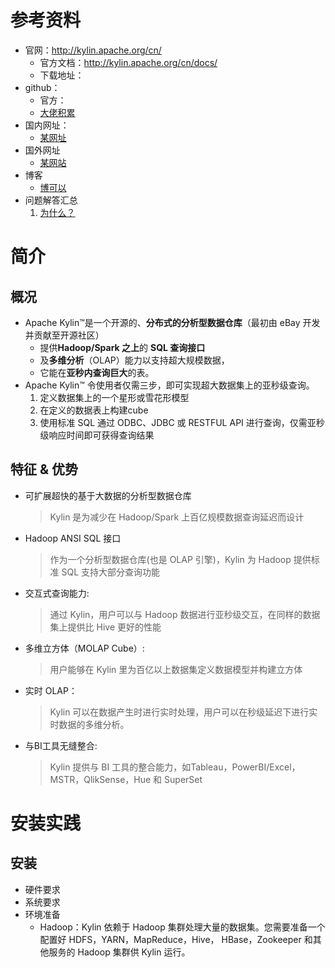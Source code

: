 
# 参考资料

- 官网：http://kylin.apache.org/cn/
  - 官方文档：http://kylin.apache.org/cn/docs/
  - 下载地址：
- github：
  - 官方：
  - [大佬积累](hhh)
- 国内网址：
  - [某网址](hhh)
- 国外网址
  - [某网站](hhh)
- 博客
  - [博可以](jh)
- 问题解答汇总
  1. [为什么？](hhh)

# 简介

## 概况
- Apache Kylin™是一个开源的、**分布式的分析型数据仓库**（最初由 eBay 开发并贡献至开源社区）
  - 提供**Hadoop/Spark 之上**的 **SQL 查询接口**
  - 及**多维分析**（OLAP）能力以支持超大规模数据，
  - 它能在**亚秒内查询巨大**的表。
- Apache Kylin™ 令使用者仅需三步，即可实现超大数据集上的亚秒级查询。
  1. 定义数据集上的一个星形或雪花形模型
  2. 在定义的数据表上构建cube
  3. 使用标准 SQL 通过 ODBC、JDBC 或 RESTFUL API 进行查询，仅需亚秒级响应时间即可获得查询结果

## 特征 & 优势

- 可扩展超快的基于大数据的分析型数据仓库
  >Kylin 是为减少在 Hadoop/Spark 上百亿规模数据查询延迟而设计
- Hadoop ANSI SQL 接口
  >作为一个分析型数据仓库(也是 OLAP 引擎)，Kylin 为 Hadoop 提供标准 SQL 支持大部分查询功能
- 交互式查询能力:
  >通过 Kylin，用户可以与 Hadoop 数据进行亚秒级交互，在同样的数据集上提供比 Hive 更好的性能
- 多维立方体（MOLAP Cube）:
  >用户能够在 Kylin 里为百亿以上数据集定义数据模型并构建立方体
- 实时 OLAP：
  >Kylin 可以在数据产生时进行实时处理，用户可以在秒级延迟下进行实时数据的多维分析。
- 与BI工具无缝整合:
  >Kylin 提供与 BI 工具的整合能力，如Tableau，PowerBI/Excel，MSTR，QlikSense，Hue 和 SuperSet


# 安装实践

## 安装

- 硬件要求
- 系统要求
- 环境准备
  - Hadoop：Kylin 依赖于 Hadoop 集群处理大量的数据集。您需要准备一个配置好 HDFS，YARN，MapReduce，Hive， HBase，Zookeeper 和其他服务的 Hadoop 集群供 Kylin 运行。